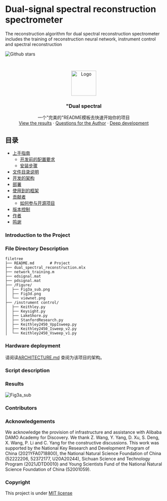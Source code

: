 

# **Dual-signal spectral reconstruction spectrometer** 

The reconstruction algorithm for dual spectral reconstruction spectrometer includes the training of reconstruction neural network, instrument control and spectral reconstruction

<!-- PROJECT SHIELDS -->

![Github stars](https://img.shields.io/github/stars/iCalculate/Dual-spectral-reconstruction.svg)

<!-- PROJECT LOGO -->
<br />

<p align="center">
  <a href="https://github.com/shaojintian/Best_README_template/">
    <img src="images/logo.png" alt="Logo" width="80" height="80">
  </a>
  <h3 align="center">"Dual spectral </h3>
  <p align="center">
    一个"完美的"README模板去快速开始你的项目
    <br />
    <a href="https://github.com/shaojintian/Best_README_template">View the results</a>
    ·
    <a href="https://github.com/shaojintian/Best_README_template/issues">Questions for the Author</a>
    ·
    <a href="https://github.com/shaojintian/Best_README_template/issues">Deep development</a>
  </p>

</p>




## 目录

- [上手指南](#上手指南)
  - [开发前的配置要求](#开发前的配置要求)
  - [安装步骤](#安装步骤)
- [文件目录说明](#文件目录说明)
- [开发的架构](#开发的架构)
- [部署](#部署)
- [使用到的框架](#使用到的框架)
- [贡献者](#贡献者)
  - [如何参与开源项目](#如何参与开源项目)
- [版本控制](#版本控制)
- [作者](#作者)
- [鸣谢](#鸣谢)

### Introduction to the Project



### File Directory Description

```
filetree 
├── README.md		# Project
├── dual_spectral_reconstruction.mlx
├── network_training.m
├── edsignal.mat
├── pdsignal.mat
├── /Figure/
│  ├── Fig3a_sub.png
│  ├── Fig3d.png
│  └── viewnet.png
├── /instrument control/
│  ├── Keithley.py
│  ├── Keysight.py
│  ├── LakeShore.py
│  ├── StanfordResearch.py
│  ├── Keithley2450_VppIsweep.py
│  ├── Keithley2450_Isweep_v2.py
│  └── Keithley2450_Vsweep_v1.py
```



### Hardware deployment

请阅读[ARCHITECTURE.md](https://github.com/shaojintian/Best_README_template/blob/master/ARCHITECTURE.md) 查阅为该项目的架构。

###  Script description



### Results

![Fig3a_sub](G:\Users\iCalculate\Desktop\Matlab\Dual_spectral_reconstruction\Figure\Fig3a_sub.png)

### Contributors







### Acknowledgements 

We acknowledge the provision of infrastructure and assistance with Alibaba DAMO Academy for Discovery. We thank Z. Wang, Y. Yang, D. Xu, S. Deng, X. Wang, P. Li and C. Yang for the constructive discussions. This work was supported by the National Key Research and Development Program of China (2021YFA0718800), the National Natural Science Foundation of China (52222206, 52372177, U20A20244), Sichuan Science and Technology Program (2021JDTD0010) and Young Scientists Fund of the National Natural Science Foundation of China (52001059).

### Copyright

This project is under [MIT license](https://mit-license.org/)


